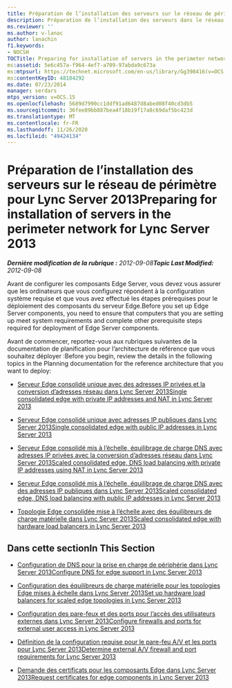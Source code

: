 ```yaml
---
title: Préparation de l’installation des serveurs sur le réseau de périmètre
description: Préparation de l’installation des serveurs dans le réseau de périmètre.
ms.reviewer: ''
ms.author: v-lanac
author: lanachin
f1.keywords:
- NOCSH
TOCTitle: Preparing for installation of servers in the perimeter network
ms:assetid: 5e6c457a-f964-4ef7-a709-97abda9c673a
ms:mtpsurl: https://technet.microsoft.com/en-us/library/Gg398416(v=OCS.15)
ms:contentKeyID: 48184292
ms.date: 07/23/2014
manager: serdars
mtps_version: v=OCS.15
ms.openlocfilehash: 5689d7990cc1ddf91ad6487d8abed08f40cd3db5
ms.sourcegitcommit: 36fee89bb887bea4f18b19f17a8c69daf5bc423d
ms.translationtype: MT
ms.contentlocale: fr-FR
ms.lasthandoff: 11/26/2020
ms.locfileid: "49424134"
---
```

# <a name="preparing-for-installation-of-servers-in-the-perimeter-network-for-lync-server-2013"></a><span data-ttu-id="fec53-103">Préparation de l’installation des serveurs sur le réseau de périmètre pour Lync Server 2013</span><span class="sxs-lookup"><span data-stu-id="fec53-103">Preparing for installation of servers in the perimeter network for Lync Server 2013</span></span>

<div data-xmlns="http://www.w3.org/1999/xhtml">

<div class="topic" data-xmlns="http://www.w3.org/1999/xhtml" data-msxsl="urn:schemas-microsoft-com:xslt" data-cs="https://msdn.microsoft.com/">

<div data-asp="https://msdn2.microsoft.com/asp">



</div>

<div id="mainSection">

<div id="mainBody"><span data-ttu-id="fec53-104">

<span> </span></span><span class="sxs-lookup"><span data-stu-id="fec53-104">

<span> </span></span></span>

<span data-ttu-id="fec53-105">_**Dernière modification de la rubrique :** 2012-09-08_</span><span class="sxs-lookup"><span data-stu-id="fec53-105">_**Topic Last Modified:** 2012-09-08_</span></span>

<span data-ttu-id="fec53-106">Avant de configurer les composants Edge Server, vous devez vous assurer que les ordinateurs que vous configurez répondent à la configuration système requise et que vous avez effectué les étapes prérequises pour le déploiement des composants du serveur Edge.</span><span class="sxs-lookup"><span data-stu-id="fec53-106">Before you set up Edge Server components, you need to ensure that computers that you are setting up meet system requirements and complete other prerequisite steps required for deployment of Edge Server components.</span></span>

<span data-ttu-id="fec53-107">Avant de commencer, reportez-vous aux rubriques suivantes de la documentation de planification pour l’architecture de référence que vous souhaitez déployer :</span><span class="sxs-lookup"><span data-stu-id="fec53-107">Before you begin, review the details in the following topics in the Planning documentation for the reference architecture that you want to deploy:</span></span>

  - [<span data-ttu-id="fec53-108">Serveur Edge consolidé unique avec des adresses IP privées et la conversion d’adresses réseau dans Lync Server 2013</span><span class="sxs-lookup"><span data-stu-id="fec53-108">Single consolidated edge with private IP addresses and NAT in Lync Server 2013</span></span>](lync-server-2013-single-consolidated-edge-with-private-ip-addresses-and-nat.md)

  - [<span data-ttu-id="fec53-109">Serveur Edge consolidé unique avec adresses IP publiques dans Lync Server 2013</span><span class="sxs-lookup"><span data-stu-id="fec53-109">Single consolidated edge with public IP addresses in Lync Server 2013</span></span>](lync-server-2013-single-consolidated-edge-with-public-ip-addresses.md)

  - [<span data-ttu-id="fec53-110">Serveur Edge consolidé mis à l’échelle, équilibrage de charge DNS avec adresses IP privées avec la conversion d’adresses réseau dans Lync Server 2013</span><span class="sxs-lookup"><span data-stu-id="fec53-110">Scaled consolidated edge, DNS load balancing with private IP addresses using NAT in Lync Server 2013</span></span>](lync-server-2013-scaled-consolidated-edge-dns-load-balancing-with-private-ip-addresses-using-nat.md)

  - [<span data-ttu-id="fec53-111">Serveur Edge consolidé mis à l’échelle, équilibrage de charge DNS avec des adresses IP publiques dans Lync Server 2013</span><span class="sxs-lookup"><span data-stu-id="fec53-111">Scaled consolidated edge, DNS load balancing with public IP addresses in Lync Server 2013</span></span>](lync-server-2013-scaled-consolidated-edge-dns-load-balancing-with-public-ip-addresses.md)

  - [<span data-ttu-id="fec53-112">Topologie Edge consolidée mise à l’échelle avec des équilibreurs de charge matérielle dans Lync Server 2013</span><span class="sxs-lookup"><span data-stu-id="fec53-112">Scaled consolidated edge with hardware load balancers in Lync Server 2013</span></span>](lync-server-2013-scaled-consolidated-edge-with-hardware-load-balancers.md)

<div>

## <a name="in-this-section"></a><span data-ttu-id="fec53-113">Dans cette section</span><span class="sxs-lookup"><span data-stu-id="fec53-113">In This Section</span></span>

  - [<span data-ttu-id="fec53-114">Configuration de DNS pour la prise en charge de périphérie dans Lync Server 2013</span><span class="sxs-lookup"><span data-stu-id="fec53-114">Configure DNS for edge support in Lync Server 2013</span></span>](lync-server-2013-configure-dns-for-edge-support.md)

  - [<span data-ttu-id="fec53-115">Configuration des équilibreurs de charge matérielle pour les topologies Edge mises à échelle dans Lync Server 2013</span><span class="sxs-lookup"><span data-stu-id="fec53-115">Set up hardware load balancers for scaled edge topologies in Lync Server 2013</span></span>](lync-server-2013-set-up-hardware-load-balancers-for-scaled-edge-topologies.md)

  - [<span data-ttu-id="fec53-116">Configuration des pare-feux et des ports pour l’accès des utilisateurs externes dans Lync Server 2013</span><span class="sxs-lookup"><span data-stu-id="fec53-116">Configure firewalls and ports for external user access in Lync Server 2013</span></span>](lync-server-2013-configure-firewalls-and-ports-for-external-user-access.md)

  - [<span data-ttu-id="fec53-117">Définition de la configuration requise pour le pare-feu A/V et les ports pour Lync Server 2013</span><span class="sxs-lookup"><span data-stu-id="fec53-117">Determine external A/V firewall and port requirements for Lync Server 2013</span></span>](lync-server-2013-determine-external-a-v-firewall-and-port-requirements.md)

  - [<span data-ttu-id="fec53-118">Demande des certificats pour les composants Edge dans Lync Server 2013</span><span class="sxs-lookup"><span data-stu-id="fec53-118">Request certificates for edge components in Lync Server 2013</span></span>](lync-server-2013-request-certificates-for-edge-components.md)

<span data-ttu-id="fec53-119"></div>

</div>

<span> </span>

</div>

</div>

</span><span class="sxs-lookup"><span data-stu-id="fec53-119"></div>

</div>

<span> </span>

</div>

</div>

</span></span></div>

